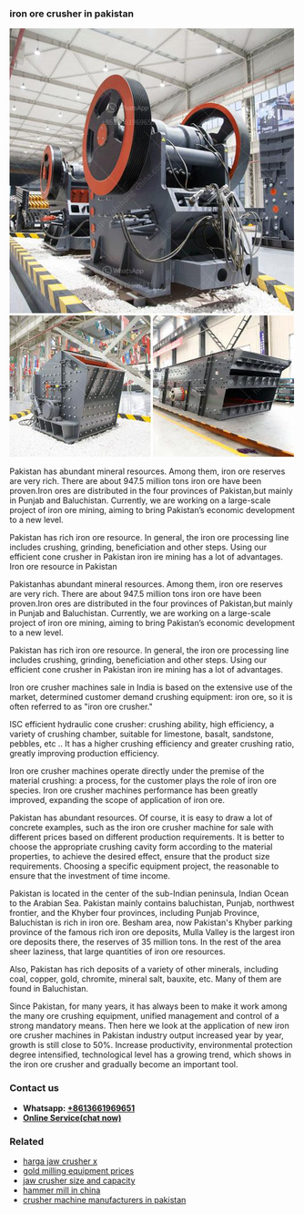 <h3>iron ore crusher in pakistan</h3><img src='1708408231.jpg' alt=''><p>Pakistan has abundant mineral resources. Among them, iron ore reserves are very rich. There are about 947.5 million tons iron ore have been proven.Iron ores are distributed in the four provinces of Pakistan,but mainly in Punjab and Baluchistan. Currently, we are working on a large-scale project of iron ore mining, aiming to bring Pakistan’s economic development to a new level.</p><p>Pakistan has rich iron ore resource. In general, the iron ore processing line includes crushing, grinding, beneficiation and other steps. Using our efficient cone crusher in Pakistan iron ire mining has a lot of advantages. Iron ore resource in Pakistan</p><p>Pakistanhas abundant mineral resources. Among them, iron ore reserves are very rich. There are about 947.5 million tons iron ore have been proven.Iron ores are distributed in the four provinces of Pakistan,but mainly in Punjab and Baluchistan. Currently, we are working on a large-scale project of iron ore mining, aiming to bring Pakistan’s economic development to a new level.</p><p>Pakistan has rich iron ore resource. In general, the iron ore processing line includes crushing, grinding, beneficiation and other steps. Using our efficient cone crusher in Pakistan iron ire mining has a lot of advantages.</p><p>Iron ore crusher machines sale in India is based on the extensive use of the market, determined customer demand crushing equipment: iron ore, so it is often referred to as "iron ore crusher."</p><p>ISC efficient hydraulic cone crusher: crushing ability, high efficiency, a variety of crushing chamber, suitable for limestone, basalt, sandstone, pebbles, etc .. It has a higher crushing efficiency and greater crushing ratio, greatly improving production efficiency.</p><p>Iron ore crusher machines operate directly under the premise of the material crushing: a process, for the customer plays the role of iron ore species. Iron ore crusher machines performance has been greatly improved, expanding the scope of application of iron ore.</p><p>Pakistan has abundant resources. Of course, it is easy to draw a lot of concrete examples, such as the iron ore crusher machine for sale with different prices based on different production requirements. It is better to choose the appropriate crushing cavity form according to the material properties, to achieve the desired effect, ensure that the product size requirements. Choosing a specific equipment project, the reasonable to ensure that the investment of time income.</p><p>Pakistan is located in the center of the sub-Indian peninsula, Indian Ocean to the Arabian Sea. Pakistan mainly contains baluchistan, Punjab, northwest frontier, and the Khyber four provinces, including Punjab Province, Baluchistan is rich in iron ore. Besham area, now Pakistan's Khyber parking province of the famous rich iron ore deposits, Mulla Valley is the largest iron ore deposits there, the reserves of 35 million tons. In the rest of the area sheer laziness, that large quantities of iron ore resources.</p><p>Also, Pakistan has rich deposits of a variety of other minerals, including coal, copper, gold, chromite, mineral salt, bauxite, etc. Many of them are found in Baluchistan.</p><p>Since Pakistan, for many years, it has always been to make it work among the many ore crushing equipment, unified management and control of a strong mandatory means. Then here we look at the application of new iron ore crusher machines in Pakistan industry output increased year by year, growth is still close to 50%. Increase productivity, environmental protection degree intensified, technological level has a growing trend, which shows in the iron ore crusher and gradually become an important tool.</p><h3>Contact us</h3><ul><li><strong>Whatsapp:&nbsp;<a href="https://wa.me/8613661969651">+8613661969651</a></strong></li><li><a href="https://swt.shibang-china.com/?git&amp;zhl&amp;iron ore crusher in pakistan"><strong>Online Service(chat now)</strong></a></li></ul><h3>Related</h3><ul><li><a href='harga jaw crusher x.md'>harga jaw crusher x</a></li><li><a href='gold milling equipment prices.md'>gold milling equipment prices</a></li><li><a href='jaw crusher size and capacity.md'>jaw crusher size and capacity</a></li><li><a href='hammer mill in china.md'>hammer mill in china</a></li><li><a href='crusher machine manufacturers in pakistan.md'>crusher machine manufacturers in pakistan</a></li></ul>